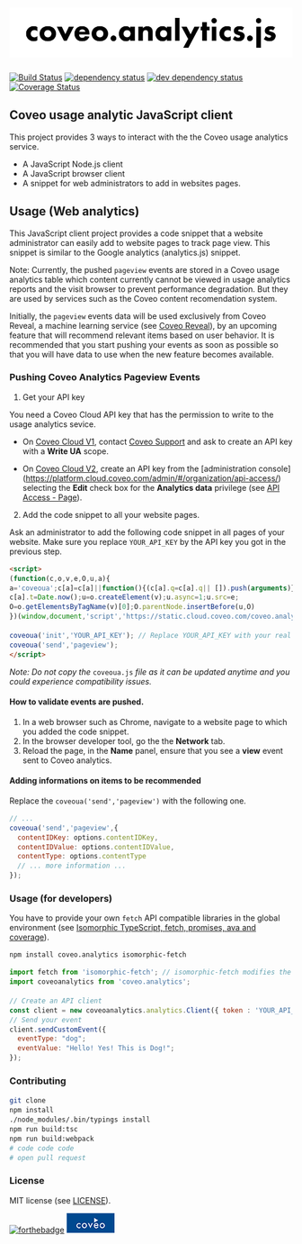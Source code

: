 # ![coveo.analytics](./assets/coveo.analytics.js.png)

[![Build Status](https://travis-ci.org/coveo/coveo.analytics.js.svg?branch=master)](https://travis-ci.org/coveo/coveo.analytics.js)
[![dependency status](https://david-dm.org/coveo/coveo.analytics.js.svg)](https://david-dm.org/coveo/coveo.analytics.js)
[![dev dependency status](https://david-dm.org/coveo/coveo.analytics.js/dev-status.svg)](https://david-dm.org/coveo/coveo.analytics.js#info=devDependencies)
[![Coverage Status](https://coveralls.io/repos/github/coveo/coveo.analytics.js/badge.svg?branch=master)](https://coveralls.io/github/coveo/coveo.analytics.js?branch=master)

## Coveo usage analytic JavaScript client

This project provides 3 ways to interact with the the Coveo usage analytics service.

- A JavaScript Node.js client
- A JavaScript browser client
- A snippet for web administrators to add in websites pages.

## Usage (Web analytics)

This JavaScript client project provides a code snippet that a website administrator can easily add to website pages to track page view. This snippet is similar to the Google analytics (analytics.js) snippet.

Note: Currently, the pushed `pageview` events are stored in a Coveo usage analytics table which content currently cannot be viewed in usage analytics reports and the visit browser to prevent performance degradation. But they are used by services such as the Coveo 
content recomendation system.

Initially, the `pageview` events data will be used exclusively from Coveo Reveal, a machine learning service (see [Coveo Reveal](http://www.coveo.com/go?dest=cloudhelp&lcid=9&context=177)), by an upcoming feature that will recommend relevant items based on user behavior. It is recommended that you start pushing your events as soon as possible so that you will have data to use when the new feature becomes available.

### Pushing Coveo Analytics Pageview Events

1. Get your API key

  You need a Coveo Cloud API key that has the permission to write to the usage analytics sevice.
  
  - On [Coveo Cloud V1](https://cloud.coveo.com/), contact [Coveo Support](https://coveocommunity.force.com/) and ask to create an API key with a **Write UA** scope.

  - On [Coveo Cloud V2](https://platform.cloud.coveo.com/), create an API key from the [administration console] (https://platform.cloud.coveo.com/admin/#/organization/api-access/) selecting the **Edit** check box for the **Analytics data** privilege (see [API Access - Page](http://www.coveo.com/go?dest=ccv2ac&context=27)).

2. Add the code snippet to all your website pages.
  
  Ask an administrator to add the following code snippet in all pages of your website. Make sure you replace `YOUR_API_KEY` by the API key you got in the previous step.

```html
<script>
(function(c,o,v,e,O,u,a){
a='coveoua';c[a]=c[a]||function(){(c[a].q=c[a].q|| []).push(arguments)};
c[a].t=Date.now();u=o.createElement(v);u.async=1;u.src=e;
O=o.getElementsByTagName(v)[0];O.parentNode.insertBefore(u,O)
})(window,document,'script','https://static.cloud.coveo.com/coveo.analytics.js/coveoua.js')

coveoua('init','YOUR_API_KEY'); // Replace YOUR_API_KEY with your real key
coveoua('send','pageview');
</script>
```

_Note: Do not copy the_ `coveoua.js` _file as it can be updated anytime and you could experience compatibility issues._

#### How to validate events are pushed. 

  1. In a web browser such as Chrome, navigate to a website page to which you added the code snippet.
  2. In the browser developer tool, go the the **Network** tab.
  3. Reload the page, in the **Name** panel, ensure that you see a **view** event sent to Coveo analytics.

#### Adding informations on items to be recommended

Replace the `coveoua('send','pageview')` with the following one.
```js
// ...
coveoua('send','pageview',{
  contentIDKey: options.contentIDKey,
  contentIDValue: options.contentIDValue,
  contentType: options.contentType
  // ... more information ...
});
```

### Usage (for developers)

You have to provide your own `fetch` API compatible libraries in the global environment (see [Isomorphic TypeScript, fetch, promises, ava and coverage](http://source.coveo.com/2016/05/11/isomorphic-typescript-ava-w-coverage/)).

```bash
npm install coveo.analytics isomorphic-fetch
```

```js
import fetch from 'isomorphic-fetch'; // isomorphic-fetch modifies the global environment
import coveoanalytics from 'coveo.analytics';

// Create an API client
const client = new coveoanalytics.analytics.Client({ token : 'YOUR_API_KEY'})
// Send your event
client.sendCustomEvent({
  eventType: "dog";
  eventValue: "Hello! Yes! This is Dog!";
});
```

### Contributing

```bash
git clone
npm install
./node_modules/.bin/typings install
npm run build:tsc
npm run build:webpack
# code code code
# open pull request
```

### License

MIT license (see [LICENSE](LICENSE)).

[![forthebadge](http://forthebadge.com/images/badges/built-with-love.svg)](http://forthebadge.com)
[![coveo](./assets/by-coveo.png)](http://www.coveo.com)
